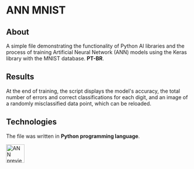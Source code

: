 <!DOCTYPE html>
<html lang="en">
<head>
  <meta charset="UTF-8">
  <meta name="viewport" content="width=device-width, initial-scale=1.0">
</head>
<body>
  <h1>ANN MNIST</h1>
  <h2>About</h2>
  <p>
    A simple file demonstrating the functionality of Python AI libraries and the process of training Artificial Neural Network (ANN) models using the Keras library with the MNIST database. <strong>PT-BR</strong>.
  </p>
  <h2>Results</h2>
  <p>At the end of training, the script displays the model's accuracy, the total number of errors and correct classifications for each digit, and an image of a randomly misclassified data point, which can be reloaded.</p>
  <h2>Technologies</h2>
  <p>The file was written in <strong>Python programming language</strong>.</p>
  <img src="https://quantumzeitgeist.com/wp-content/uploads/pythoned.png" 
       alt="ANN preview" width="50">
</body>
</html>
